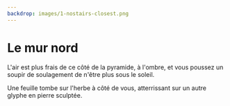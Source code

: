 ```yaml
---
backdrop: images/1-nostairs-closest.png
---
```


# Le mur nord

L'air est plus frais de ce côté de la pyramide, à l'ombre, et vous poussez un soupir de soulagement de n'être plus sous le soleil.

Une feuille tombe sur l'herbe à côté de vous, atterrissant sur un autre glyphe en pierre sculptée.

<Item id="6" />

<Page url="134" instructions="Un autre casse-tête. Votre guide fournit un autre indice: '2: En utilisant le paramètre 'Mesurer', vous pouvez mesurer la vitesse de ceci'" action="Marchez vers l'ouest" condition="6" />
